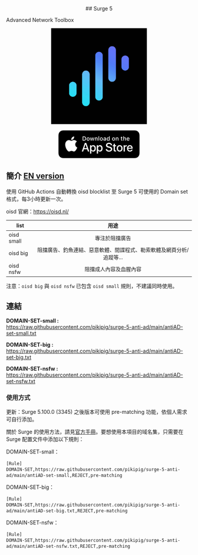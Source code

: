 <p align="center">
## Surge 5
  
Advanced Network Toolbox
</p>
<p align="center">
<img src="https://raw.githubusercontent.com/pikipig/surge-5-anti-ad/main/pic/surge.jpg" width="260"></img>
</p>
<div align="center">
  <a href="https://apps.apple.com/us/app/surge-5/id1442620678">
    <img src="https://raw.githubusercontent.com/pikipig/surge-5-anti-ad/refs/heads/main/pic/appstore.png" width="220" height="75" />
  </a>
</div>
<div>
  
## 簡介  <a href="https://github.com/pikipig/surge-5-anti-ad/blob/main/README_en.md"><strong>EN version</strong></a>
使用 GitHub Actions 自動轉換 oisd blocklist 至 Surge 5 可使用的 Domain set 格式，每3小時更新一次。

oisd 官網：https://oisd.nl/

| list 	| 用途 	|
| ------------------------------------|:------------------:	                    |
| oisd small 	| 專注於阻擋廣告 	                                                |
| oisd big 	  | 阻擋廣告、釣魚連結、惡意軟體、間諜程式、勒索軟體及網頁分析/追蹤等...|
| oisd nsfw 	| 阻擋成人內容及血腥內容 	| 

注意：`oisd big` 與 `oisd nsfw` 已包含 `oisd small` 規則，不建議同時使用。

## 連結

**DOMAIN-SET-small :**  
https://raw.githubusercontent.com/pikipig/surge-5-anti-ad/main/antiAD-set-small.txt

**DOMAIN-SET-big :**  
https://raw.githubusercontent.com/pikipig/surge-5-anti-ad/main/antiAD-set-big.txt

**DOMAIN-SET-nsfw :**  
https://raw.githubusercontent.com/pikipig/surge-5-anti-ad/main/antiAD-set-nsfw.txt

### 使用方式

更新：Surge 5.100.0 (3345) 之後版本可使用 pre-matching 功能，依個人需求可自行添加。

關於 Surge 的使用方法，請見[官方手冊](https://manual.nssurge.com/book/understanding-surge/cn/)。要想使用本項目的域名集，只需要在 Surge 配置文件中添加以下規則：

DOMAIN-SET-small：
```
[Rule]
DOMAIN-SET,https://raw.githubusercontent.com/pikipig/surge-5-anti-ad/main/antiAD-set-small,REJECT,pre-matching
```
DOMAIN-SET-big：
```
[Rule]
DOMAIN-SET,https://raw.githubusercontent.com/pikipig/surge-5-anti-ad/main/antiAD-set-big.txt,REJECT,pre-matching
```
DOMAIN-SET-nsfw：
```
[Rule]
DOMAIN-SET,https://raw.githubusercontent.com/pikipig/surge-5-anti-ad/main/antiAD-set-nsfw.txt,REJECT,pre-matching
```
</div>
